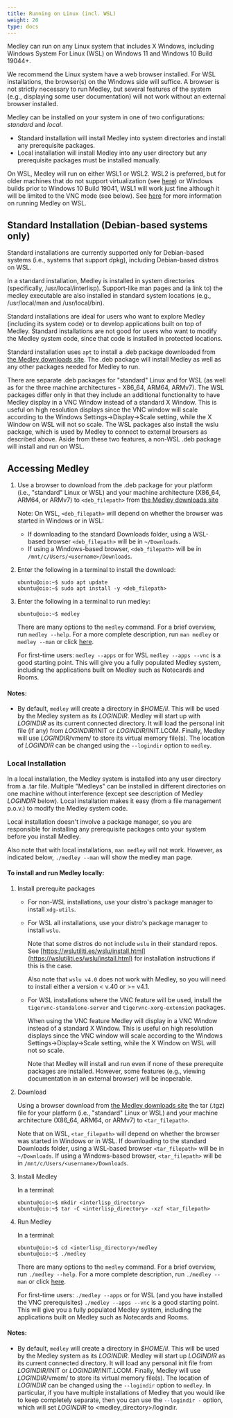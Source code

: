 ```yaml
---
title: Running on Linux (incl. WSL)
weight: 20
type: docs
---
```


Medley can run on any Linux system that includes X Windows, including Windows System For Linux (WSL) on Windows 11 and Windows 10 Build 19044+.

We recommend the Linux system have a web browser installed.
For WSL installations, the browser(s) on the Windows side will suffice.
A browser is not strictly necessary to run Medley, but several features of the system (e.g., displaying some user documentation) will not work without an external browser installed.

Medley can be installed on your system in one of two configurations: *standard* and *local*.  
* Standard installation will install Medley into system directories and install any prerequisite packages.  
* Local installation will install Medley into any user directory but any prerequisite packages must be installed manually.

On WSL, Medley will run on either WSL1 or WSL2.  WSL2 is preferred, but for older machines that do not support virtualization (see 
[here](https://learn.microsoft.com/en-us/virtualization/hyper-v-on-windows/reference/hyper-v-requirements))
or Windows builds prior to Windows 10 Build 19041, WSL1 will work just fine although it will be limited to the VNC mode (see below).
See [here](https://interlisp.org/running/running-on-win/) for more information on running Medley on WSL.


## **Standard Installation \(Debian-based systems only\)**

Standard installations are currently supported only for Debian-based systems (i.e., systems that support dpkg), including Debian-based distros on WSL.

In a standard installation, Medley is installed in system directories
(specifically, /usr/local/interlisp). Support-like man pages and (a link to) the medley executable are also installed in standard system locations (e.g., /usr/local/man and /usr/local/bin).

Standard installations are ideal for users who want to explore Medley (including its system code) or to develop applications built on top of Medley.  Standard installations are not good for users who want to modify the Medley system code, since that code is
installed in protected locations.

Standard installation uses `apt` to install a .deb package downloaded from
[the Medley downloads site](https://online.interlisp.org/downloads/medley_downloads.html).
The .deb package will install Medley as well as any other packages needed for Medley to run.

There are separate .deb packages for "standard" Linux and for WSL (as well as for the
three machine architectures - X86_64, ARM64, ARMv7).  The WSL packages differ only in
that they include an additional functionality to have Medley display in a VNC Window
instead of a standard X Window.  This is useful on high resolution displays since
the VNC window will scale according to the Windows Settings->Display->Scale setting,
while the X Window on WSL will not so scale. The WSL packages also install the wslu
package, which is used by Medley to connect to external browsers as described above.
Aside from these two features, a non-WSL .deb package will install and run on WSL.

## Accessing Medley


1.  Use a browser to download from the .deb package for your platform (i.e., "standard" Linux or WSL) and your machine 	architecture (X86_64, ARM64, or ARMv7) to `<deb_filepath>` from [the Medley downloads site](https://online.interlisp.org/downloads/medley_downloads.html)
	

    Note: On WSL, `<deb_filepath>` will depend on whether the browser was started in Windows or in WSL:  
	* If downloading to the standard Downloads folder, using a WSL-based browser `<deb_filepath>` will be in `~/Downloads`.  
	* If using a Windows-based browser, `<deb_filepath>` will be in `/mnt/c/Users/<username>/Downloads`.

2.  Enter the following in a terminal to install the download:

	```
	ubuntu@oio:~$ sudo apt update
	ubuntu@oio:~$ sudo apt install -y <deb_filepath>
	```

3.  Enter the following in a terminal to run medley:
	
	```
	ubuntu@oio:~$ medley
	```

	There are many options to the `medley` command.  For a brief overview, run `medley --help`.
	For a more complete description, run `man medley` or `medley --man` or click
        [here](https://online.interlisp.org/downloads/man_medley.html).

	For first-time users: `medley --apps` or for WSL `medley --apps --vnc` is a good starting
	point.  This will give you a fully populated Medley system, including the applications built on Medley such as Notecards and Rooms.

#### Notes:

* By default, `medley` will create a directory in *$HOME/il*.  This will be used by the Medley
	system as its *LOGINDIR*.  Medley will start up with *LOGINDIR* as its current connected directory.
	It will load the personal init file (if any) from *LOGINDIR*/INIT or *LOGINDIR*/INIT.LCOM.  Finally,
	Medley will use *LOGINDIR*/vmem/ to store its virtual memory file(s).  The location of *LOGINDIR*
	can be changed using the `--logindir` option to `medley`.



### **Local Installation**

In a local installation, the Medley system is installed into any user directory from a .tar file.
Multiple "Medleys" can be installed in different directories on one machine without interference
(except see description of Medley *LOGINDIR* below).  Local installation makes it easy (from a file
management p.o.v.) to modify the Medley system code.

Local installation doesn't involve a package manager, so you are responsible for installing any
prerequisite packages onto your system before you install Medley.

Also note that with local installations, `man medley` will not work.  However, as indicated below,
`./medley --man` will show the medley man page.

#### To install and run Medley locally:

1.  Install prerequite packages

    * For non-WSL installations, use your distro's package manager to install `xdg-utils`.

    * For WSL all installations, use your distro's package manager to install `wslu`.

         Note that some distros do not include `wslu` in their standard repos. See
         [https://wslutiliti.es/wslu/install.html](https://wslutiliti.es/wslu/install.html)
         for installation instructions if this is the case.

         Also note that `wslu v4.0` does not work with Medley, so you will need to install
         either a version < v.40 or >= v4.1.


    * For WSL installations where the VNC feature will be used, install the `tigervnc-standalone-server` and `tigervnc-xorg-extension` packages.

      When using the VNC feature Medley will display in a VNC Window instead of a standard X Window.
      This is useful on high resolution displays since the VNC window will scale according to the
      Windows Settings->Display->Scale setting, while the X Window on WSL will not so scale.

      Note that Medley will install and run even if none of these prerequite packages are installed.
      However, some features (e.g., viewing documentation in an external browser) will be inoperable.

2.  Download

	Using a browser download from
	[the Medley downloads site](https://online.interlisp.org/downloads/medley_downloads.html)
	the tar (.tgz) file for your platform (i.e., "standard" Linux or WSL) and your machine
	architecture (X86_64, ARM64, or ARMv7) to `<tar_filepath>`.

    Note that on WSL, `<tar_filepath>` will depend on whether the browser was started in Windows or in WSL.  If downloading to the standard Downloads folder, using a WSL-based browser `<tar_filepath>` will be in `~/Downloads`.  If using a Windows-based browser, `<tar_filepath>` will be in `/mnt/c/Users/<username>/Downloads`.


3. Install Medley

	In a terminal:

	```
	ubuntu@oio:~$ mkdir <interlisp_directory>
	ubuntu@oio:~$ tar -C <interlisp_directory> -xzf <tar_filepath>
	```

4. Run Medley

	In a terminal:

	```
	ubuntu@oio:~$ cd <interlisp_directory>/medley
	ubuntu@oio:~$ ./medley
	```

	There are many options to the `medley` command.  For a brief overview, run `./medley --help`.
	For a more complete description, run `./medley --man` or click
        [here](https://online.interlisp.org/downloads/man_medley.html).

	For first-time users: `./medley --apps` or for WSL (and you have installed the VNC prerequisites)
	`./medley --apps --vnc` is a good starting point.  This will give you a fully populated Medley system,
	including the applications built on Medley such as Notecards and Rooms.

#### Notes:

* By default, `medley` will create a directory in *$HOME/il*.  This will be used by the Medley
	system as its *LOGINDIR*.  Medley will start up *LOGINDIR* as its current connected directory.
	It will load any personal init file from *LOGINDIR*/INIT or *LOGINDIR*/INIT.LCOM.  Finally,
	Medley will use *LOGINDIR*/vmem/ to store its virtual memory file(s).  The location of *LOGINDIR*
	can be changed using the `--logindir` option to `medley`.  In particular, if you have multiple
	installations of Medley that you would like to keep completely separate, then you can use the 
	`--logindir -` option, which will set *LOGINDIR* to \<medley_directory\>/logindir.












   
